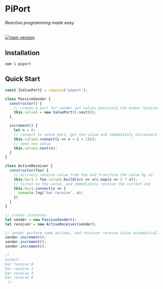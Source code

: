 # PiPort

###### Reactive programming made easy

[![npm version](https://badge.fury.io/js/dredd.svg)](https://www.npmjs.com/package/piport)



## Installation 

```bash
npm i piport 
```

## Quick Start 

```javascript
const {ValuePort} = require('piport');

class PassiveSender {
  constructor() {
    // create a port for sender out values passively (no known receiver)
    this.value$ = new ValuePort().next(0);
  }

  increment() {
    let n = 0;
    // connect to value port, get the value and immediately disconnect
    this.value$.connect(i => n = i + 1)();
    // send new value
    this.value$.next(n);
  }
}

class ActiveReceiver {
  constructor(foo) {
    // actively receive value from foo and transform the value by x2
    this.bar$ = foo.value$.build(src => src.map(x => 2 * x));
    // listen to the value, and immediately receive the current one
    this.bar$.connect(v => {
      console.log('bar receive', v);
    })
  }
}

// create instances
let sender = new PassiveSender();
let receiver = new ActiveReceiver(sender);

// sender perform some actions, and receiver receive value automatically
sender.increment();
sender.increment();
sender.increment();

/*
output:
bar receive 0
bar receive 2
bar receive 4
bar receive 6
 */


```

 
